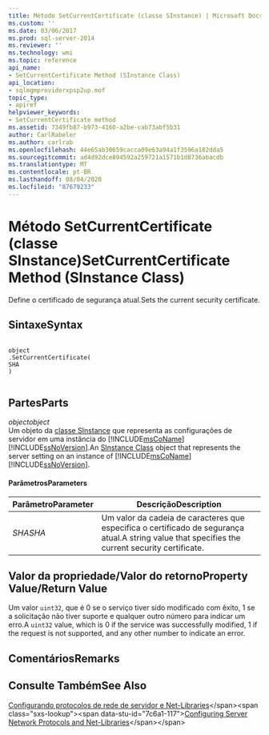 ```yaml
---
title: Método SetCurrentCertificate (classe SInstance) | Microsoft Docs
ms.custom: ''
ms.date: 03/06/2017
ms.prod: sql-server-2014
ms.reviewer: ''
ms.technology: wmi
ms.topic: reference
api_name:
- SetCurrentCertificate Method (SInstance Class)
api_location:
- sqlmgmproviderxpsp2up.mof
topic_type:
- apiref
helpviewer_keywords:
- SetCurrentCertificate method
ms.assetid: 7349fb87-b973-4160-a2be-cab73abf5b31
author: CarlRabeler
ms.author: carlrab
ms.openlocfilehash: 44e65ab30659cacca09e63a94a1f3596a182dda5
ms.sourcegitcommit: ad4d92dce894592a259721a1571b1d8736abacdb
ms.translationtype: MT
ms.contentlocale: pt-BR
ms.lasthandoff: 08/04/2020
ms.locfileid: "87679233"
---
```

# <a name="setcurrentcertificate-method-sinstance-class"></a><span data-ttu-id="7c6a1-102">Método SetCurrentCertificate (classe SInstance)</span><span class="sxs-lookup"><span data-stu-id="7c6a1-102">SetCurrentCertificate Method (SInstance Class)</span></span>
  <span data-ttu-id="7c6a1-103">Define o certificado de segurança atual.</span><span class="sxs-lookup"><span data-stu-id="7c6a1-103">Sets the current security certificate.</span></span>  
  
## <a name="syntax"></a><span data-ttu-id="7c6a1-104">Sintaxe</span><span class="sxs-lookup"><span data-stu-id="7c6a1-104">Syntax</span></span>  
  
```  
  
object  
.SetCurrentCertificate(  
SHA  
)  
  
```  
  
## <a name="parts"></a><span data-ttu-id="7c6a1-105">Partes</span><span class="sxs-lookup"><span data-stu-id="7c6a1-105">Parts</span></span>  
 <span data-ttu-id="7c6a1-106">*object*</span><span class="sxs-lookup"><span data-stu-id="7c6a1-106">*object*</span></span>  
 <span data-ttu-id="7c6a1-107">Um objeto da [classe SInstance](sinstance-class.md) que representa as configurações de servidor em uma instância do [!INCLUDE[msCoName](../../../includes/msconame-md.md)] [!INCLUDE[ssNoVersion](../../../includes/ssnoversion-md.md)].</span><span class="sxs-lookup"><span data-stu-id="7c6a1-107">An [SInstance Class](sinstance-class.md) object that represents the server setting on an instance of [!INCLUDE[msCoName](../../../includes/msconame-md.md)] [!INCLUDE[ssNoVersion](../../../includes/ssnoversion-md.md)].</span></span>  
  
#### <a name="parameters"></a><span data-ttu-id="7c6a1-108">Parâmetros</span><span class="sxs-lookup"><span data-stu-id="7c6a1-108">Parameters</span></span>  
  
|<span data-ttu-id="7c6a1-109">Parâmetro</span><span class="sxs-lookup"><span data-stu-id="7c6a1-109">Parameter</span></span>|<span data-ttu-id="7c6a1-110">Descrição</span><span class="sxs-lookup"><span data-stu-id="7c6a1-110">Description</span></span>|  
|---------------|-----------------|  
|<span data-ttu-id="7c6a1-111">*SHA*</span><span class="sxs-lookup"><span data-stu-id="7c6a1-111">*SHA*</span></span>|<span data-ttu-id="7c6a1-112">Um valor da cadeia de caracteres que especifica o certificado de segurança atual.</span><span class="sxs-lookup"><span data-stu-id="7c6a1-112">A string value that specifies the current security certificate.</span></span>|  
  
## <a name="property-valuereturn-value"></a><span data-ttu-id="7c6a1-113">Valor da propriedade/Valor do retorno</span><span class="sxs-lookup"><span data-stu-id="7c6a1-113">Property Value/Return Value</span></span>  
 <span data-ttu-id="7c6a1-114">Um valor `uint32`, que é 0 se o serviço tiver sido modificado com êxito, 1 se a solicitação não tiver suporte e qualquer outro número para indicar um erro.</span><span class="sxs-lookup"><span data-stu-id="7c6a1-114">A `uint32` value, which is 0 if the service was successfully modified, 1 if the request is not supported, and any other number to indicate an error.</span></span>  
  
## <a name="remarks"></a><span data-ttu-id="7c6a1-115">Comentários</span><span class="sxs-lookup"><span data-stu-id="7c6a1-115">Remarks</span></span>  
  
## <a name="see-also"></a><span data-ttu-id="7c6a1-116">Consulte Também</span><span class="sxs-lookup"><span data-stu-id="7c6a1-116">See Also</span></span>  
 <span data-ttu-id="7c6a1-117">[Configurando protocolos de rede de servidor e Net-Libraries](https://msdn.microsoft.com/library/ms177485\(v=sql.100\).aspx)</span><span class="sxs-lookup"><span data-stu-id="7c6a1-117">[Configuring Server Network Protocols and Net-Libraries](https://msdn.microsoft.com/library/ms177485\(v=sql.100\).aspx)</span></span>  
  
  
